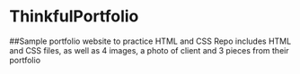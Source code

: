 # ThinkfulPortfolio
##Sample portfolio website to practice HTML and CSS
Repo includes HTML and CSS files, as well as 4 images, a photo of client and 3 pieces from their portfolio
